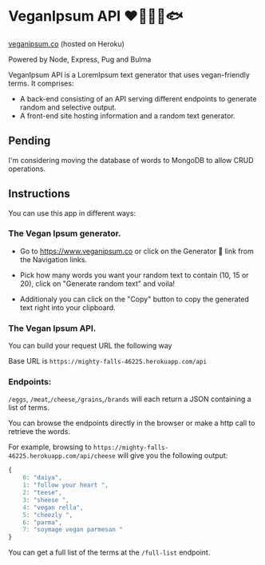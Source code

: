 # VeganIpsum API ❤️🐄🐓🐑🐟

[veganipsum.co](https://www.veganipsum.co) (hosted on Heroku)

Powered by Node, Express, Pug and Bulma

VeganIpsum API is a LoremIpsum text generator that uses vegan-friendly terms. It comprises:
 - A back-end consisting of an API serving different endpoints to generate random and selective output.
 - A front-end site hosting information and a random text generator.

## Pending

  I'm considering moving the database of words to MongoDB to allow CRUD operations.

## Instructions

You can use this app in different ways:

### The Vegan Ipsum generator.

- Go to https://www.veganipsum.co or click on the Generator 🤖 link from the Navigation links.

- Pick how many words you want your random text to contain (10, 15 or 20), click on "Generate random text" and voila!

- Additionaly you can click on the "Copy" button to copy the generated text right into your clipboard.

### The Vegan Ipsum API.

You can build your request URL the following way

Base URL is `https://mighty-falls-46225.herokuapp.com/api`

### Endpoints:

`/eggs`, `/meat`,`/cheese`,`/grains`,`/brands` will each return a JSON containing a list of terms.

You can browse the endpoints directly in the browser or make a http call to retrieve the words.

For example, browsing to `https://mighty-falls-46225.herokuapp.com/api/cheese` will give you the following output:

```javascript
{
    0: "daiya",
    1: "follow your heart ",
    2: "teese",
    3: "sheese ",
    4: "vegan rella",
    5: "cheezly ",
    6: "parma",
    7: "soymage vegan parmesan "
}
```

You can get a full list of the terms at the `/full-list` endpoint.
